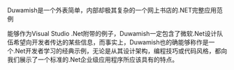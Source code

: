 Duwamish是一个外表简单，内部却极其复杂的一个网上书店的.NET完整应用范例

能够作为Visual Studio .Net附带的例子，Duwamish一定包含了微软.Net设计队伍希望向开发者传达的某些信息，而事实上，Duwamish也的确能够称作是一个.Net开发者学习的经典示例，无论是从其设计架构，编程技巧或代码风格，都向我们展示了一个标准的.Net企业级应用程序所应该具有的特点。
